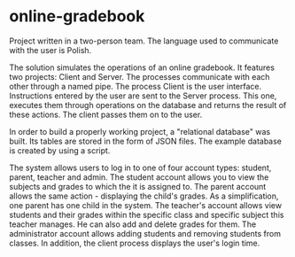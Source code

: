 # online-gradebook
Project written in a two-person team. The language used to communicate with the user is Polish.

  The solution simulates the operations of an online gradebook. It features two projects: Client and Server. The processes communicate with each other through a named pipe. The process Client is the user interface. Instructions entered by the user are sent to the Server process. This one, executes them through operations on the database and returns the result of these actions. The client passes them on to the user.
  
  In order to build a properly working project, a "relational database" was built. Its tables are stored in the form of JSON files. The example database is created by using a script.
  
   The system allows users to log in to one of four account types: student, parent, teacher and admin. The student account allows you to view the subjects and grades to which the it is assigned to. The parent account allows the same action - displaying the child's grades. As a simplification, one parent has one child in the system. The teacher's account allows view students and their grades within the specific class and specific subject this teacher manages. He can also add and delete grades for them. The administrator account allows adding students and removing students from classes. In addition, the client process displays the user's login time.
